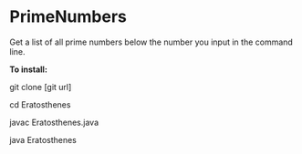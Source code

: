PrimeNumbers
============

Get a list of all prime numbers below the number you input in  the command line.


<b>To install:</b>

git clone [git url]

cd Eratosthenes

javac Eratosthenes.java

java Eratosthenes
